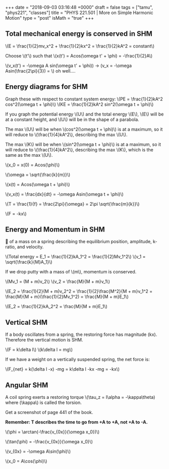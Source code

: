 +++
date = "2018-09-03 03:16:48 +0000"
draft = false
tags = ["tamu", "phys221", "classes"]
title = "PHYS 221.501 | More on Simple Harmonic Motion"
type = "post"
isMath = "true"
+++

## Total mechanical energy is conserved in SHM

\\(E = \frac{1}{2}mv_x^2 + \frac{1}{2}kx^2 = \frac{1}{2}kA^2 = constant\\)

Choose \\(t’\\) such that \\(x(t') = Acos(\omega t' + \phi) = -\frac{1}{2}A\\)

\\(v_x(t') = -\omega A sin(\omega t' + \phi)\) -> \(v_x = -\omega
Asin(\frac{2\pi}{3}) = \\) oh well….

## Energy diagrams for SHM

Graph these with respect to constant system energy: \\(PE = \frac{1}{2}kA^2
cos^2(\omega t + \phi)\\) \\(KE = \frac{1}{2}kA^2 sin^2(\omega t + \phi)\\)

If you graph the potential energy \\(U\\) and the total energy \\(E\\), \\(E\\)
will be at a constant height, and \\(U\\) will be in the shape of a parabola.

The max \\(U\\) will be when \\(cos^2(\omega t + \phi)\\) is at a maximum, so it
will reduce to \\(\frac{1}{4}kA^2\\), describing the max \\(U\\).

The max \\(K\\) will be when \\(sin^2(\omega t + \phi)\\) is at a maximum, so it
will reduce to \\(\frac{1}{4}kA^2\\), describing the max \\(K\\), which is the
same as the max \\(U\\).

\\(x_0 = x(0) = Acos(\phi)\\)

\\(\omega = \sqrt{\frac{k}{m}}\\)

\\(x(t) = Acos(\omega t + \phi)\\)

\\(v_x(t) = \frac{dx}{dt} = -\omega Asin(\omega t + \phi)\\)

\\(T = \frac{1}{f} = \frac{2\pi}{\omega} = 2\pi \sqrt{\frac{m}{k}}\\)

\\(F = -kx\\)

## Energy and Momentum in SHM

📸 of a mass on a spring describing the equilibrium position, amplitude,
k-ratio, and velocity.

\\(Total energy = E_1 = \frac{1}{2}kA_1^2 = \frac{1}{2}Mv_1^2\\) \\(v_1 =
\sqrt{\frac{k}{M}A_1}\\)

If we drop putty with a mass of \\(m\\), momentum is conserved.

\\(Mv_1 = (M + m)v_2\\) \\(v_2 = \frac{M}{M + m}v_1\\)

\\(E_2 = \frac{1}{2}(M + m)v_2^2 = \frac{1}{2}\frac{M^2}{M + m}v_1^2 =
\frac{M}{M + m}(\frac{1}{2}Mv_1^2) = \frac{M}{M + m}E_1\\)

\\(E_2 = \frac{1}{2}kA_2^2 = \frac{M}{M + m}E_1\\)

## Vertical SHM

If a body oscillates from a spring, the restoring force has magnitude \(kx\).
Therefore the vertical motion is SHM.

\\(F = k\delta l\\) \\(k\delta l = mg\\)

If we have a weight on a vertically suspended spring, the net force is:

\\(F\_{net} = k(\delta l -x) -mg = k\delta l -kx -mg = -kx\\)

## Angular SHM

A coil spring exerts a restoring torque \\(\tau_z = I\alpha = -\kappa\theta\)
where \(\kappa\\) is called the torsion.

Get a screenshot of page 441 of the book.

**Remember: T describes the time to go from +A to +A, not +A to -A.**

\\(\phi = \arctan(-\frac{v\_{0x}}{\omega x_0})\\)

\\(\tan(\phi) = -\frac{v\_{0x}}{\omega x_0}\\)

\\(v\_{0x} = -\omega A\sin(\phi)\\)

\\(x_0 = A\cos(\phi)\\)
